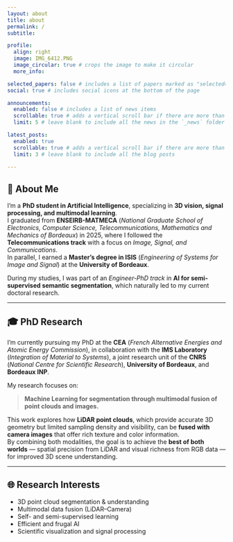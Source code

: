 ```yaml
---
layout: about
title: about
permalink: /
subtitle: 

profile:
  align: right
  image: IMG_6412.PNG
  image_circular: true # crops the image to make it circular
  more_info: 

selected_papers: false # includes a list of papers marked as "selected={true}"
social: true # includes social icons at the bottom of the page

announcements:
  enabled: false # includes a list of news items
  scrollable: true # adds a vertical scroll bar if there are more than 3 news items
  limit: 5 # leave blank to include all the news in the `_news` folder

latest_posts:
  enabled: true
  scrollable: true # adds a vertical scroll bar if there are more than 3 new posts items
  limit: 3 # leave blank to include all the blog posts
  
---
```

## 👋 About Me

I’m a **PhD student in Artificial Intelligence**, specializing in **3D vision, signal processing, and multimodal learning**.  
I graduated from **ENSEIRB-MATMECA** (*National Graduate School of Electronics, Computer Science, Telecommunications, Mathematics and Mechanics of Bordeaux*) in 2025, where I followed the **Telecommunications track** with a focus on *Image, Signal, and Communications*.  
In parallel, I earned a **Master’s degree in ISIS** (*Engineering of Systems for Image and Signal*) at the **University of Bordeaux**.

During my studies, I was part of an *Engineer-PhD track* in **AI for semi-supervised semantic segmentation**, which naturally led to my current doctoral research.

---

## 🎓 PhD Research

I’m currently pursuing my PhD at the **CEA** (*French Alternative Energies and Atomic Energy Commission*), in collaboration with the **IMS Laboratory** (*Integration of Material to Systems*), a joint research unit of the **CNRS** (*National Centre for Scientific Research*), **University of Bordeaux**, and **Bordeaux INP**.

My research focuses on:  
> **Machine Learning for segmentation through multimodal fusion of point clouds and images.**

This work explores how **LiDAR point clouds**, which provide accurate 3D geometry but limited sampling density and visibility, can be **fused with camera images** that offer rich texture and color information.  
By combining both modalities, the goal is to achieve the **best of both worlds** — spatial precision from LiDAR and visual richness from RGB data — for improved 3D scene understanding.

---

## 🌐 Research Interests

- 3D point cloud segmentation & understanding  
- Multimodal data fusion (LiDAR–Camera)  
- Self- and semi-supervised learning  
- Efficient and frugal AI  
- Scientific visualization and signal processing
